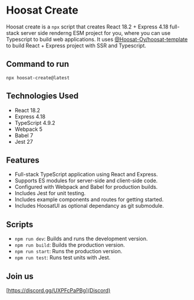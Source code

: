 # Hoosat Create

Hoosat create is a `npx` script that creates React 18.2 + Express 4.18 full-stack server side renderng ESM project for you, where you can use Typescript to build web applications. It uses [@Hoosat-Oy/hoosat-template](https://github.com/Hoosat-Oy/hoosat-template) to build React + Express project with SSR and Typescript. 

## Command to run

```
npx hoosat-create@latest
```

## Technologies Used

- React 18.2
- Express 4.18
- TypeScript 4.9.2
- Webpack 5
- Babel 7
- Jest 27

## Features

- Full-stack TypeScript application using React and Express.
- Supports ES modules for server-side and client-side code.
- Configured with Webpack and Babel for production builds.
- Includes Jest for unit testing.
- Includes example components and routes for getting started.
- Includes HoosatUI as optional dependancy as git submodule.

## Scripts

- `npm run dev`: Builds and runs the development version.
- `npm run build`: Builds the production version.
- `npm run start`: Runs the production version.
- `npm run test`: Runs test units with Jest.

## Join us
[https://discord.gg/UXPFcPaPBg](Discord)




